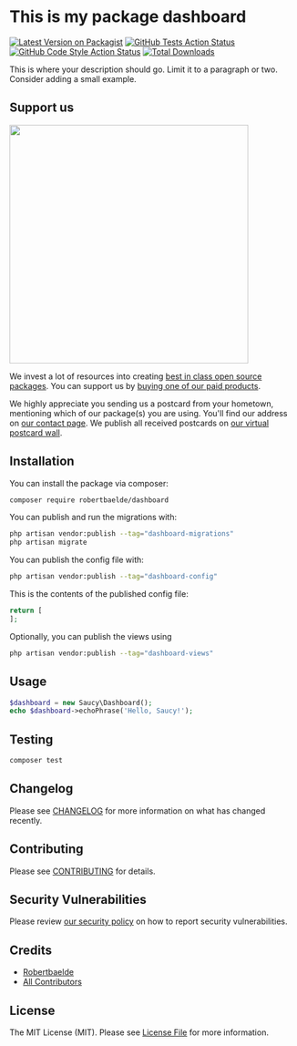 # This is my package dashboard

[![Latest Version on Packagist](https://img.shields.io/packagist/v/robertbaelde/dashboard.svg?style=flat-square)](https://packagist.org/packages/robertbaelde/dashboard)
[![GitHub Tests Action Status](https://img.shields.io/github/actions/workflow/status/robertbaelde/dashboard/run-tests.yml?branch=main&label=tests&style=flat-square)](https://github.com/robertbaelde/dashboard/actions?query=workflow%3Arun-tests+branch%3Amain)
[![GitHub Code Style Action Status](https://img.shields.io/github/actions/workflow/status/robertbaelde/dashboard/fix-php-code-style-issues.yml?branch=main&label=code%20style&style=flat-square)](https://github.com/robertbaelde/dashboard/actions?query=workflow%3A"Fix+PHP+code+style+issues"+branch%3Amain)
[![Total Downloads](https://img.shields.io/packagist/dt/robertbaelde/dashboard.svg?style=flat-square)](https://packagist.org/packages/robertbaelde/dashboard)

This is where your description should go. Limit it to a paragraph or two. Consider adding a small example.

## Support us

[<img src="https://github-ads.s3.eu-central-1.amazonaws.com/dashboard.jpg?t=1" width="419px" />](https://spatie.be/github-ad-click/dashboard)

We invest a lot of resources into creating [best in class open source packages](https://spatie.be/open-source). You can support us by [buying one of our paid products](https://spatie.be/open-source/support-us).

We highly appreciate you sending us a postcard from your hometown, mentioning which of our package(s) you are using. You'll find our address on [our contact page](https://spatie.be/about-us). We publish all received postcards on [our virtual postcard wall](https://spatie.be/open-source/postcards).

## Installation

You can install the package via composer:

```bash
composer require robertbaelde/dashboard
```

You can publish and run the migrations with:

```bash
php artisan vendor:publish --tag="dashboard-migrations"
php artisan migrate
```

You can publish the config file with:

```bash
php artisan vendor:publish --tag="dashboard-config"
```

This is the contents of the published config file:

```php
return [
];
```

Optionally, you can publish the views using

```bash
php artisan vendor:publish --tag="dashboard-views"
```

## Usage

```php
$dashboard = new Saucy\Dashboard();
echo $dashboard->echoPhrase('Hello, Saucy!');
```

## Testing

```bash
composer test
```

## Changelog

Please see [CHANGELOG](CHANGELOG.md) for more information on what has changed recently.

## Contributing

Please see [CONTRIBUTING](CONTRIBUTING.md) for details.

## Security Vulnerabilities

Please review [our security policy](../../security/policy) on how to report security vulnerabilities.

## Credits

- [Robertbaelde](https://github.com/Robertbaelde)
- [All Contributors](../../contributors)

## License

The MIT License (MIT). Please see [License File](LICENSE.md) for more information.
